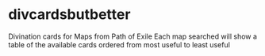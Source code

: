# divcardsbutbetter

Divination cards for Maps from Path of Exile
Each map searched will show a table of the available cards ordered from most useful to least useful
